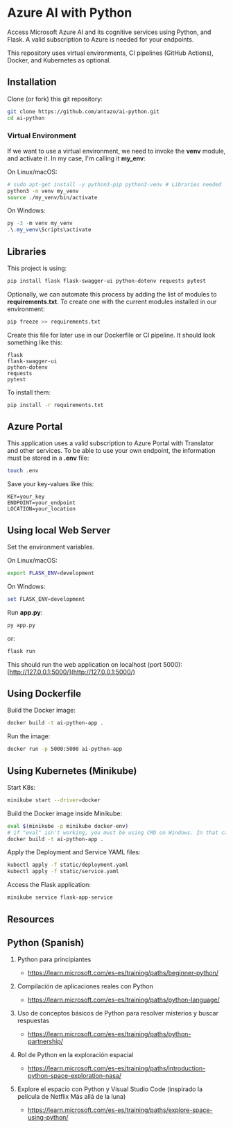 # Azure AI with Python

Access Microsoft Azure AI and its cognitive services using Python, and Flask. A valid subscription to Azure is needed for your endpoints.

This repository uses virtual environments, CI pipelines (GitHub Actions), Docker, and Kubernetes as optional.

## Installation

Clone (or fork) this git repository:

```bash
git clone https://github.com/antazo/ai-python.git
cd ai-python
```

### Virtual Environment

If we want to use a virtual environment, we need to invoke the **venv** module, and activate it. In my case, I'm calling it **my_env**:

On Linux/macOS:

```bash
# sudo apt-get install -y python3-pip python3-venv # Libraries needed
python3 -m venv my_venv
source ./my_venv/bin/activate
```

On Windows:

```powershell
py -3 -m venv my_venv
.\.my_venv\Scripts\activate
```

## Libraries

This project is using:

```bash
pip install flask flask-swagger-ui python-dotenv requests pytest
```

Optionally, we can automate this process by adding the list of modules to **requirements.txt**. To create one with the current modules installed in our environment:

```bash
pip freeze >> requirements.txt
```

Create this file for later use in our Dockerfile or CI pipeline. It should look something like this:

```plaintext
flask
flask-swagger-ui
python-dotenv
requests
pytest

```

To install them:

```bash
pip install -r requirements.txt
```

## Azure Portal

This application uses a valid subscription to Azure Portal with Translator and other services. To be able to use your own endpoint, the information must be stored in a **.env** file:

```bash
touch .env
```

Save your key-values like this:

```plaintext
KEY=your_key
ENDPOINT=your_endpoint
LOCATION=your_location
```

## Using local Web Server

Set the environment variables.

On Linux/macOS:

```bash
export FLASK_ENV=development
```

On Windows:

```powershell
set FLASK_ENV=development
```

Run **app.py**:

```bash
py app.py
```

or:

```bash
flask run
```

This should run the web application on localhost (port 5000):  
[http://127.0.0.1:5000/](http://127.0.0.1:5000/)

## Using Dockerfile

Build the Docker image:

```bash
docker build -t ai-python-app .
```

Run the image:

```bash
docker run -p 5000:5000 ai-python-app
```

## Using Kubernetes (Minikube)

Start K8s:

```bash
minikube start --driver=docker
```

Build the Docker image inside Minikube:

```bash
eval $(minikube -p minikube docker-env)
# if "eval" isn't working, you must be using CMD on Windows. In that case, do it manually, copy&paste.
docker build -t ai-python-app .
```

Apply the Deployment and Service YAML files:

```bash
kubectl apply -f static/deployment.yaml
kubectl apply -f static/service.yaml
```

Access the Flask application:

```bash
minikube service flask-app-service
```

## Resources

## Python (Spanish)

1. Python para principiantes

    * <https://learn.microsoft.com/es-es/training/paths/beginner-python/>

2. Compilación de aplicaciones reales con Python

    * <https://learn.microsoft.com/es-es/training/paths/python-language/>

3. Uso de conceptos básicos de Python para resolver misterios y buscar respuestas

    * <https://learn.microsoft.com/es-es/training/paths/python-partnership/>

4. Rol de Python en la exploración espacial

    * <https://learn.microsoft.com/es-es/training/paths/introduction-python-space-exploration-nasa/>

5. Explore el espacio con Python y Visual Studio Code (inspirado la película de Netflix Más allá de la luna)

    * <https://learn.microsoft.com/es-es/training/paths/explore-space-using-python/>
